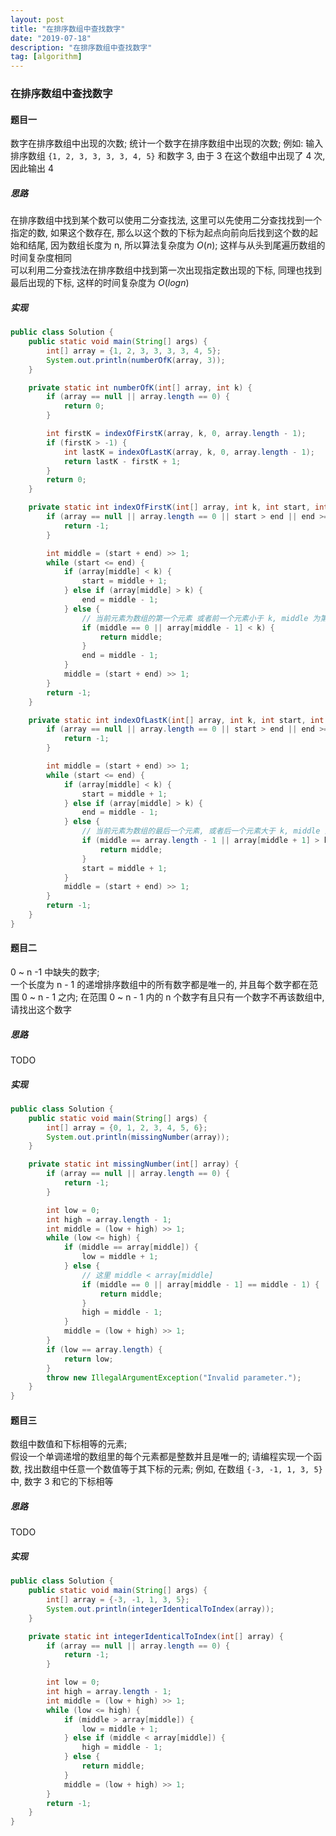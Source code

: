 ```yaml
---
layout: post
title: "在排序数组中查找数字"
date: "2019-07-18"
description: "在排序数组中查找数字"
tag: [algorithm]
---
```


### 在排序数组中查找数字

#### 题目一
数字在排序数组中出现的次数;
统计一个数字在排序数组中出现的次数; 例如: 输入排序数组 `{1, 2, 3, 3, 3, 3, 4, 5}` 和数字 3, 由于 3 在这个数组中出现了 4 次, 因此输出 4

##### 思路
在排序数组中找到某个数可以使用二分查找法, 这里可以先使用二分查找找到一个指定的数, 如果这个数存在, 那么以这个数的下标为起点向前向后找到这个数的起始和结尾, 因为数组长度为 n, 所以算法复杂度为 $O(n)$; 这样与从头到尾遍历数组的时间复杂度相同  
可以利用二分查找法在排序数组中找到第一次出现指定数出现的下标, 同理也找到最后出现的下标, 这样的时间复杂度为 $O(logn)$

##### 实现
```Java
public class Solution {
    public static void main(String[] args) {
        int[] array = {1, 2, 3, 3, 3, 3, 4, 5};
        System.out.println(numberOfK(array, 3));
    }

    private static int numberOfK(int[] array, int k) {
        if (array == null || array.length == 0) {
            return 0;
        }

        int firstK = indexOfFirstK(array, k, 0, array.length - 1);
        if (firstK > -1) {
            int lastK = indexOfLastK(array, k, 0, array.length - 1);
            return lastK - firstK + 1;
        }
        return 0;
    }

    private static int indexOfFirstK(int[] array, int k, int start, int end) {
        if (array == null || array.length == 0 || start > end || end >= array.length) {
            return -1;
        }

        int middle = (start + end) >> 1;
        while (start <= end) {
            if (array[middle] < k) {
                start = middle + 1;
            } else if (array[middle] > k) {
                end = middle - 1;
            } else {
                // 当前元素为数组的第一个元素 或者前一个元素小于 k, middle 为第一个 k 的下标
                if (middle == 0 || array[middle - 1] < k) {
                    return middle;
                }
                end = middle - 1;
            }
            middle = (start + end) >> 1;
        }
        return -1;
    }

    private static int indexOfLastK(int[] array, int k, int start, int end) {
        if (array == null || array.length == 0 || start > end || end >= array.length) {
            return -1;
        }

        int middle = (start + end) >> 1;
        while (start <= end) {
            if (array[middle] < k) {
                start = middle + 1;
            } else if (array[middle] > k) {
                end = middle - 1;
            } else {
                // 当前元素为数组的最后一个元素, 或者后一个元素大于 k, middle 为最后一个 k 的下标
                if (middle == array.length - 1 || array[middle + 1] > k) {
                    return middle;
                }
                start = middle + 1;
            }
            middle = (start + end) >> 1;
        }
        return -1;
    }
}
```

#### 题目二
0 ~ n -1 中缺失的数字;  
一个长度为 n - 1 的递增排序数组中的所有数字都是唯一的, 并且每个数字都在范围 0 ~ n - 1 之内; 在范围 0 ~ n - 1 内的 n 个数字有且只有一个数字不再该数组中, 请找出这个数字

##### 思路
TODO

##### 实现
```Java
public class Solution {
    public static void main(String[] args) {
        int[] array = {0, 1, 2, 3, 4, 5, 6};
        System.out.println(missingNumber(array));
    }

    private static int missingNumber(int[] array) {
        if (array == null || array.length == 0) {
            return -1;
        }

        int low = 0;
        int high = array.length - 1;
        int middle = (low + high) >> 1;
        while (low <= high) {
            if (middle == array[middle]) {
                low = middle + 1;
            } else {
                // 这里 middle < array[middle]
                if (middle == 0 || array[middle - 1] == middle - 1) {
                    return middle;
                }
                high = middle - 1;
            }
            middle = (low + high) >> 1;
        }
        if (low == array.length) {
            return low;
        }
        throw new IllegalArgumentException("Invalid parameter.");
    }
}
```

#### 题目三
数组中数值和下标相等的元素;  
假设一个单调递增的数组里的每个元素都是整数并且是唯一的; 请编程实现一个函数, 找出数组中任意一个数值等于其下标的元素; 例如, 在数组 `{-3, -1, 1, 3, 5}` 中, 数字 3 和它的下标相等

##### 思路
TODO

##### 实现
```Java
public class Solution {
    public static void main(String[] args) {
        int[] array = {-3, -1, 1, 3, 5};
        System.out.println(integerIdenticalToIndex(array));
    }

    private static int integerIdenticalToIndex(int[] array) {
        if (array == null || array.length == 0) {
            return -1;
        }

        int low = 0;
        int high = array.length - 1;
        int middle = (low + high) >> 1;
        while (low <= high) {
            if (middle > array[middle]) {
                low = middle + 1;
            } else if (middle < array[middle]) {
                high = middle - 1;
            } else {
                return middle;
            }
            middle = (low + high) >> 1;
        }
        return -1;
    }
}
```
